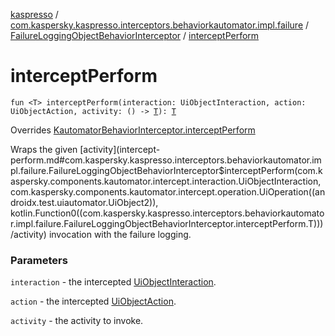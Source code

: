 [kaspresso](../../index.md) / [com.kaspersky.kaspresso.interceptors.behaviorkautomator.impl.failure](../index.md) / [FailureLoggingObjectBehaviorInterceptor](index.md) / [interceptPerform](./intercept-perform.md)

# interceptPerform

`fun <T> interceptPerform(interaction: UiObjectInteraction, action: UiObjectAction, activity: () -> `[`T`](intercept-perform.md#T)`): `[`T`](intercept-perform.md#T)

Overrides [KautomatorBehaviorInterceptor.interceptPerform](../../com.kaspersky.kaspresso.interceptors.behaviorkautomator/-kautomator-behavior-interceptor/intercept-perform.md)

Wraps the given [activity](intercept-perform.md#com.kaspersky.kaspresso.interceptors.behaviorkautomator.impl.failure.FailureLoggingObjectBehaviorInterceptor$interceptPerform(com.kaspersky.components.kautomator.intercept.interaction.UiObjectInteraction, com.kaspersky.components.kautomator.intercept.operation.UiOperation((androidx.test.uiautomator.UiObject2)), kotlin.Function0((com.kaspersky.kaspresso.interceptors.behaviorkautomator.impl.failure.FailureLoggingObjectBehaviorInterceptor.interceptPerform.T)))/activity) invocation with the failure logging.

### Parameters

`interaction` - the intercepted [UiObjectInteraction](#).

`action` - the intercepted [UiObjectAction](#).

`activity` - the activity to invoke.